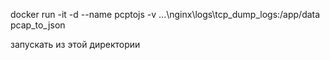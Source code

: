 docker run -it -d --name pcptojs -v .\..\nginx\logs\tcp_dump_logs:/app/data pcap_to_json

запускать из этой директории

